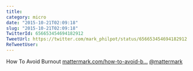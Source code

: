 ```yaml
---
title: 
category: micro
date: "2015-10-21T02:09:18"
slug: "2015-10-21T02:09:18"
TwitterId: 656653454694182912
TweetUrl: https://twitter.com/mark_philpot/status/656653454694182912
ReTweetUser: 
---
```


How To Avoid Burnout [mattermark.com/how-to-avoid-b…](http://mattermark.com/how-to-avoid-burnout/) [@mattermark](https://twitter.com/mattermark)